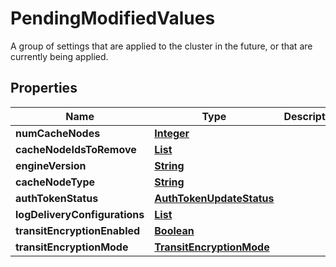 

# PendingModifiedValues

A group of settings that are applied to the cluster in the future, or that are currently being applied.

## Properties

| Name | Type | Description | Notes |
|------------ | ------------- | ------------- | -------------|
|**numCacheNodes** | [**Integer**](Integer.md) |  |  [optional] |
|**cacheNodeIdsToRemove** | [**List**](List.md) |  |  [optional] |
|**engineVersion** | [**String**](String.md) |  |  [optional] |
|**cacheNodeType** | [**String**](String.md) |  |  [optional] |
|**authTokenStatus** | [**AuthTokenUpdateStatus**](AuthTokenUpdateStatus.md) |  |  [optional] |
|**logDeliveryConfigurations** | [**List**](List.md) |  |  [optional] |
|**transitEncryptionEnabled** | [**Boolean**](Boolean.md) |  |  [optional] |
|**transitEncryptionMode** | [**TransitEncryptionMode**](TransitEncryptionMode.md) |  |  [optional] |




